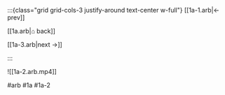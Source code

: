 :::{class="grid grid-cols-3 justify-around text-center w-full"}
[[1a-1.arb|← prev]]

[[1a.arb|⌂ back]]

[[1a-3.arb|next →]]

:::

![[1a-2.arb.mp4]]

#arb #1a #1a-2
